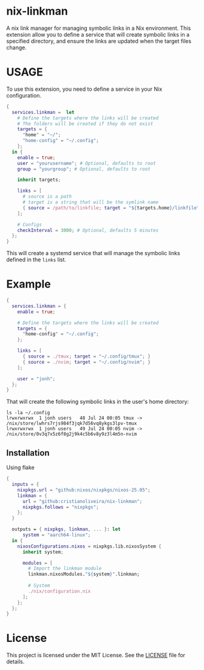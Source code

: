 # nix-linkman

A nix link manager for managing symbolic links in a Nix environment. 
This extension allow you to define a service that will create symbolic links in a specified directory,
and ensure the links are updated when the target files change.

# USAGE

To use this extension, you need to define a service in your Nix configuration.

```nix
{
  services.linkman =  let
    # Define the targets where the links will be created
    # The folders will be created if they do not exist
    targets = {
      "home" = "~/"; 
      "home-config" = "~/.config";
    };
  in {
    enable = true;
    user = "yourusername"; # Optional, defaults to root
    group = "yourgroup"; # Optional, defaults to root

    inherit targets;

    links = [
      # source is a path
      # target is a string that will be the symlink name
      { source = /path/to/linkfile; target = "${targets.home}/linkfile"; }
    ];

    # Configs
    checkInterval = 3000; # Optional, defaults 5 minutes
  };
}
```
This will create a systemd service that will manage the symbolic links defined in the `links` list.

# Example

```nix
{
  services.linkman = {
    enable = true;

    # Define the targets where the links will be created
    targets = {
      "home-config" = "~/.config";
    };

    links = [
      { source = ./tmux; target = "~/.config/tmux"; }
      { source = ./nvim; target = "~/.config/nvim"; }
    ];

    user = "jonh";
  };
}
```

That will create the following symbolic links in the user's home directory:
```
ls -la ~/.config
lrwxrwxrwx  1 jonh users   48 Jul 24 00:05 tmux -> /nix/store/lwhrs7rjs984f3jqk7d56vq8ykgs3lpv-tmux
lrwxrwxrwx  1 jonh users   49 Jul 24 00:05 nvim -> /nix/store/0v3q7x5z6f8g2j9k4c5b6v8y9z3l4m5n-nvim
```

## Installation

Using flake
```nix
{
  inputs = {
    nixpkgs.url = "github:nixos/nixpkgs/nixos-25.05";
    linkman = {
      url = "github:cristianoliveira/nix-linkman";
      nixpkgs.follows = "nixpkgs";
    };
  }

  outputs = { nixpkgs, linkman, ... }: let
      system = "aarch64-linux";
  in {
    nixosConfigurations.nixos = nixpkgs.lib.nixosSystem {
      inherit system;

      modules = [
        # Import the linkman module
        linkman.nixosModules."${system}".linkman;
  
        # System
        ./nix/configuration.nix
      ];
    };
  };
}

```

# License

This project is licensed under the MIT License. See the [LICENSE](LICENSE) file for details.
